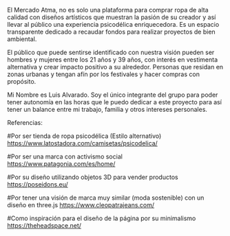 El Mercado Atma, no es solo una plataforma para comprar ropa de alta calidad con diseños artísticos que muestran la pasión de su creador y así llevar al público una experiencia psicodélica enriquecedora. Es un espacio transparente dedicado a recaudar fondos para realizar proyectos de bien ambiental. 

El público que puede sentirse identificado con nuestra visión pueden ser hombres y mujeres entre los 21 años y 39 años, con interés en vestimenta alternativa y crear impacto positivo a su alrededor. Personas que residan en zonas urbanas y tengan afín por los festivales y hacer compras con propósito. 

Mi Nombre es Luis Alvarado. Soy el único integrante del grupo para poder tener autonomía en las horas que le puedo dedicar a este proyecto para así tener un balance entre mi trabajo, familia y otros intereses personales. 

Referencias: 

#Por ser tienda de ropa psicodélica (Estilo alternativo)
https://www.latostadora.com/camisetas/psicodelica/

#Por ser una marca con activismo social 
https://www.patagonia.com/es/home/

#Por su diseño utilizando objetos 3D para vender productos
https://poseidons.eu/

#Por tener una visión de marca muy similar (moda sostenible) con un diseño en three.js
https://www.cleopatrajeans.com/

#Como inspiración para el diseño de la página por su minimalismo 
https://theheadspace.net/